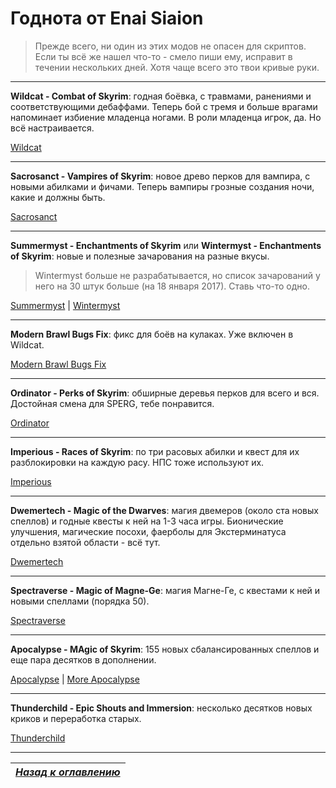 # Годнота от Enai Siaion

>Прежде всего, ни один из этих модов не опасен для скриптов. Если ты всё же нашел что-то - смело пиши ему, исправит в течении нескольких дней. Хотя чаще всего это твои кривые руки.

------

**Wildcat - Combat of Skyrim**: годная боёвка, с травмами, ранениями и соответствующими дебаффами. Теперь бой с тремя и больше врагами напоминает избиение младенца ногами. В роли младенца игрок, да. Но всё настраивается.

[Wildcat](http://www.nexusmods.com/skyrim/mods/76529/)

------

**Sacrosanct - Vampires of Skyrim**: новое древо перков для вампира, с новыми абилками и фичами. Теперь вампиры грозные создания ночи, какие и должны быть.

[Sacrosanct](http://www.nexusmods.com/skyrim/mods/80918/)

------

**Summermyst - Enchantments of Skyrim** или **Wintermyst - Enchantments of Skyrim**: новые и полезные зачарования на разные вкусы.

> Wintermyst больше не разрабатывается, но список зачарований у него на 30 штук больше (на 18 января 2017). Ставь что-то одно.

[Summermyst](http://www.nexusmods.com/skyrim/mods/80918/) | [Wintermyst](http://www.nexusmods.com/skyrim/mods/58635/)

------

**Modern Brawl Bugs Fix**: фикс для боёв на кулаках. Уже включен в Wildcat.

[Modern Brawl Bugs Fix](http://www.nexusmods.com/skyrim/mods/77465/)

------

**Ordinator - Perks of Skyrim**: обширные деревья перков для всего и вся. Достойная смена для SPERG, тебе понравится.

[Ordinator](http://www.nexusmods.com/skyrim/mods/68425/)

------

**Imperious - Races of Skyrim**: по три расовых абилки и квест для их разблокировки на каждую расу. НПС тоже используют их.

[Imperious](http://www.nexusmods.com/skyrim/mods/61218/)

------

**Dwemertech - Magic of the Dwarves**: магия двемеров (около ста новых спеллов) и годные квесты к ней на 1-3 часа игры. Бионические улучшения, магические посохи, фаерболы для Экстерминатуса отдельно взятой области - всё тут.

[Dwemertech](http://www.nexusmods.com/skyrim/mods/56037/)

------

**Spectraverse - Magic of Magne-Ge**: магия Магне-Ге, с квестами к ней и новыми спеллами (порядка 50).

[Spectraverse](http://www.nexusmods.com/skyrim/mods/53780/)

------

**Apocalypse - MAgic of Skyrim**: 155 новых сбалансированных спеллов и еще пара десятков в дополнении.

[Apocalypse](http://www.nexusmods.com/skyrim/mods/16225/) | [More Apocalypse](http://www.nexusmods.com/skyrim/mods/65527/)

------

**Thunderchild - Epic Shouts and Immersion**: несколько десятков новых криков и переработка старых.

[Thunderchild](http://www.nexusmods.com/skyrim/mods/41376/)

------

|[*Назад к оглавлению*](../01_Оглавление.md)|
|:---:|
